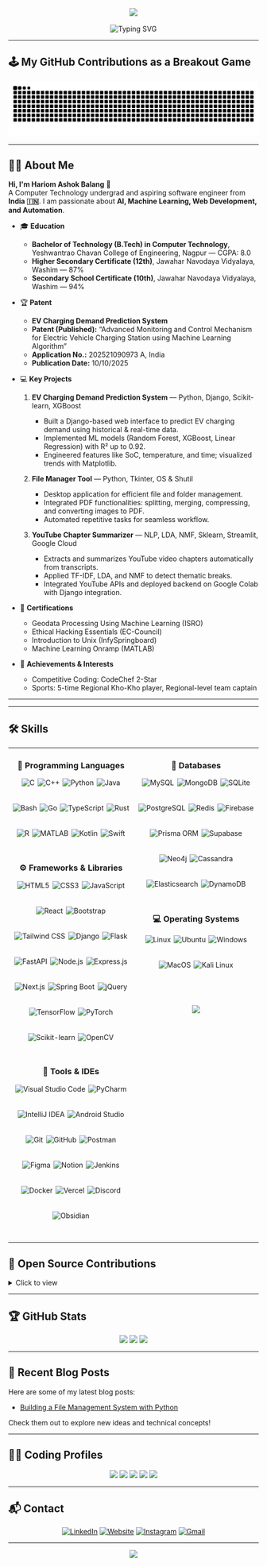 <div align="center">
  <img src="https://c.tenor.com/qJ5evVs-_uUAAAAC/coding.gif" width="500">
</div>  

<p align="center">
  <img src="https://readme-typing-svg.herokuapp.com?font=Fira+Code&pause=1000&color=00C2CB&width=435&lines=Hi!+I'm+Hariom+Balang;Full-Stack+Developer+💻;AI+%26+ML+Enthusiast+🤖;Open+Source+Contributor+✨" alt="Typing SVG" />
</p>

---

## 🕹️ My GitHub Contributions as a Breakout Game

<p align="center">
  <img src="https://raw.githubusercontent.com/hariom710/hariom710/output/github-contribution-grid-snake.svg" alt="Snake animation" />
</p>

---


## 👨‍💻 About Me

**Hi, I'm Hariom Ashok Balang** 👋  
A Computer Technology undergrad and aspiring software engineer from **India 🇮🇳**. I am passionate about **AI, Machine Learning, Web Development, and Automation**.  

- 🎓 **Education**  
  - **Bachelor of Technology (B.Tech) in Computer Technology**, Yeshwantrao Chavan College of Engineering, Nagpur — CGPA: 8.0  
  - **Higher Secondary Certificate (12th)**, Jawahar Navodaya Vidyalaya, Washim — 87%  
  - **Secondary School Certificate (10th)**, Jawahar Navodaya Vidyalaya, Washim — 94%  

- 🏆 **Patent**  
  - **EV Charging Demand Prediction System**  
  - **Patent (Published):** “Advanced Monitoring and Control Mechanism for Electric Vehicle Charging Station using Machine Learning Algorithm”  
  - **Application No.:** 202521090973 A, India  
  - **Publication Date:** 10/10/2025  

- 💻 **Key Projects**  
  1. **EV Charging Demand Prediction System** — Python, Django, Scikit-learn, XGBoost  
     - Built a Django-based web interface to predict EV charging demand using historical & real-time data.  
     - Implemented ML models (Random Forest, XGBoost, Linear Regression) with R² up to 0.92.  
     - Engineered features like SoC, temperature, and time; visualized trends with Matplotlib.  

  2. **File Manager Tool** — Python, Tkinter, OS & Shutil  
     - Desktop application for efficient file and folder management.  
     - Integrated PDF functionalities: splitting, merging, compressing, and converting images to PDF.  
     - Automated repetitive tasks for seamless workflow.  

  3. **YouTube Chapter Summarizer** — NLP, LDA, NMF, Sklearn, Streamlit, Google Cloud  
     - Extracts and summarizes YouTube video chapters automatically from transcripts.  
     - Applied TF-IDF, LDA, and NMF to detect thematic breaks.  
     - Integrated YouTube APIs and deployed backend on Google Colab with Django integration.  



- 📜 **Certifications**  
  - Geodata Processing Using Machine Learning (ISRO)  
  - Ethical Hacking Essentials (EC-Council)  
  - Introduction to Unix (InfySpringboard)  
  - Machine Learning Onramp (MATLAB)  

- 🏅 **Achievements & Interests**  
  - Competitive Coding: CodeChef 2-Star  
  - Sports: 5-time Regional Kho-Kho player, Regional-level team captain  

---


---

## :hammer_and_wrench: Skills

<table>
<tr>
<td width="50%" valign="top">

  <h3 align="center">🧠 Programming Languages</h3>
  <p align="center" style="display:flex;flex-wrap:wrap;justify-content:center;gap:6px;">
    <img src="https://skillicons.dev/icons?i=c" height="45" title="C"/>
    <img src="https://skillicons.dev/icons?i=cpp" height="45" title="C++"/>
    <img src="https://skillicons.dev/icons?i=python" height="45" title="Python"/>
    <img src="https://skillicons.dev/icons?i=java" height="45" title="Java"/>
    <img src="https://skillicons.dev/icons?i=bash" height="45" title="Bash"/>
    <img src="https://skillicons.dev/icons?i=go" height="45" title="Go"/>
    <img src="https://skillicons.dev/icons?i=typescript" height="45" title="TypeScript"/>
    <img src="https://skillicons.dev/icons?i=rust" height="45" title="Rust"/>
    <img src="https://skillicons.dev/icons?i=r" height="45" title="R"/>
    <img src="https://skillicons.dev/icons?i=matlab" height="45" title="MATLAB"/>
    <img src="https://skillicons.dev/icons?i=kotlin" height="45" title="Kotlin"/>
    <img src="https://skillicons.dev/icons?i=swift" height="45" title="Swift"/>
  </p>

  <h3 align="center">⚙️ Frameworks & Libraries</h3>
  <p align="center" style="display:flex;flex-wrap:wrap;justify-content:center;gap:6px;">
    <img src="https://skillicons.dev/icons?i=html" height="45" title="HTML5"/>
    <img src="https://skillicons.dev/icons?i=css" height="45" title="CSS3"/>
    <img src="https://skillicons.dev/icons?i=js" height="45" title="JavaScript"/>
    <img src="https://skillicons.dev/icons?i=react" height="45" title="React"/>
    <img src="https://skillicons.dev/icons?i=bootstrap" height="45" title="Bootstrap"/>
    <img src="https://skillicons.dev/icons?i=tailwind" height="45" title="Tailwind CSS"/>
    <img src="https://skillicons.dev/icons?i=django" height="45" title="Django"/>
    <img src="https://skillicons.dev/icons?i=flask" height="45" title="Flask"/>
    <img src="https://skillicons.dev/icons?i=fastapi" height="45" title="FastAPI"/>
    <img src="https://skillicons.dev/icons?i=nodejs" height="45" title="Node.js"/>
    <img src="https://skillicons.dev/icons?i=express" height="45" title="Express.js"/>
    <img src="https://skillicons.dev/icons?i=nextjs" height="45" title="Next.js"/>
    <img src="https://skillicons.dev/icons?i=spring" height="45" title="Spring Boot"/>
    <img src="https://skillicons.dev/icons?i=jquery" height="45" title="jQuery"/>
    <img src="https://skillicons.dev/icons?i=tensorflow" height="45" title="TensorFlow"/>
    <img src="https://skillicons.dev/icons?i=pytorch" height="45" title="PyTorch"/>
    <img src="https://skillicons.dev/icons?i=scikitlearn" height="45" title="Scikit-learn"/>
    <img src="https://skillicons.dev/icons?i=opencv" height="45" title="OpenCV"/>
  </p>

  <h3 align="center">🧰 Tools & IDEs</h3>
  <p align="center" style="display:flex;flex-wrap:wrap;justify-content:center;gap:6px;">
    <img src="https://skillicons.dev/icons?i=vscode" height="45" title="Visual Studio Code"/>
    <img src="https://skillicons.dev/icons?i=pycharm" height="45" title="PyCharm"/>
    <img src="https://skillicons.dev/icons?i=idea" height="45" title="IntelliJ IDEA"/>
    <img src="https://skillicons.dev/icons?i=androidstudio" height="45" title="Android Studio"/>
    <img src="https://skillicons.dev/icons?i=git" height="45" title="Git"/>
    <img src="https://skillicons.dev/icons?i=github" height="45" title="GitHub"/>
    <img src="https://skillicons.dev/icons?i=postman" height="45" title="Postman"/>
    <img src="https://skillicons.dev/icons?i=figma" height="45" title="Figma"/>
    <img src="https://skillicons.dev/icons?i=notion" height="45" title="Notion"/>
    <img src="https://skillicons.dev/icons?i=jenkins" height="45" title="Jenkins"/>
    <img src="https://skillicons.dev/icons?i=docker" height="45" title="Docker"/>
    <img src="https://skillicons.dev/icons?i=vercel" height="45" title="Vercel"/>
    <img src="https://skillicons.dev/icons?i=discord" height="45" title="Discord"/>
    <img src="https://skillicons.dev/icons?i=obsidian" height="45" title="Obsidian"/>
  </p>

</td>

<td width="50%" valign="top">

  <h3 align="center">💾 Databases</h3>
  <p align="center" style="display:flex;flex-wrap:wrap;justify-content:center;gap:6px;">
    <img src="https://skillicons.dev/icons?i=mysql" height="45" title="MySQL"/>
    <img src="https://skillicons.dev/icons?i=mongodb" height="45" title="MongoDB"/>
    <img src="https://skillicons.dev/icons?i=sqlite" height="45" title="SQLite"/>
    <img src="https://skillicons.dev/icons?i=postgres" height="45" title="PostgreSQL"/>
    <img src="https://skillicons.dev/icons?i=redis" height="45" title="Redis"/>
    <img src="https://skillicons.dev/icons?i=firebase" height="45" title="Firebase"/>
    <img src="https://skillicons.dev/icons?i=prisma" height="45" title="Prisma ORM"/>
    <img src="https://skillicons.dev/icons?i=supabase" height="45" title="Supabase"/>
    <img src="https://skillicons.dev/icons?i=neo4j" height="45" title="Neo4j"/>
    <img src="https://skillicons.dev/icons?i=cassandra" height="45" title="Cassandra"/>
    <img src="https://skillicons.dev/icons?i=elasticsearch" height="45" title="Elasticsearch"/>
    <img src="https://skillicons.dev/icons?i=dynamodb" height="45" title="DynamoDB"/>
  </p>

  <h3 align="center">💻 Operating Systems</h3>
  <p align="center" style="display:flex;flex-wrap:wrap;justify-content:center;gap:6px;">
    <img src="https://skillicons.dev/icons?i=linux" height="45" title="Linux"/>
    <img src="https://skillicons.dev/icons?i=ubuntu" height="45" title="Ubuntu"/>
    <img src="https://skillicons.dev/icons?i=windows" height="45" title="Windows"/>
    <img src="https://skillicons.dev/icons?i=apple" height="45" title="MacOS"/>
    <img src="https://skillicons.dev/icons?i=kali" height="45" title="Kali Linux"/>
  </p>

  <br>
  <p align="center">
    <img src="https://user-images.githubusercontent.com/1612112/89610802-d9f02000-d8be-11ea-873f-aa51c23073e5.png" width="80%">
  </p>

</td>
</tr>
</table>









## 🧩 Open Source Contributions
<details>
<summary>Click to view</summary>
<br>
⭐ Coming soon — currently contributing to open-source Python and AI projects.
</details>

---

## 🏆 GitHub Stats

<p align="center">
  <img src="https://github-readme-stats.vercel.app/api?username=hariom710&show_icons=true&theme=tokyonight" height="150" />
  <img src="https://github-readme-streak-stats-salesp07.vercel.app?user=hariom710&theme=tokyonight" height="150" />
  <img src="https://github-readme-stats.vercel.app/api/top-langs/?username=hariom710&layout=compact&theme=tokyonight" height="150" />
</p>

---



## 🧠 Recent Blog Posts
Here are some of my latest blog posts:
- [Building a File Management System with Python](https://github.com/hariom710)

Check them out to explore new ideas and technical concepts!

---

## 👨‍💻 Coding Profiles

<div align="center">
 <a href="https://www.geeksforgeeks.org/user/hariombalang/"><img src="https://img.shields.io/badge/GeeksforGeeks-gray?style=for-the-badge&logo=geeksforgeeks&logoColor=35914c" /></a>
 <a href="https://leetcode.com/u/hariom71/"><img src="https://img.shields.io/badge/LeetCode-000000?style=for-the-badge&logo=LeetCode&logoColor=#d16c06" /></a>
 <a href="https://www.hackerrank.com/profile/hariombalang"><img src="https://img.shields.io/badge/-Hackerrank-2EC866?style=for-the-badge&logo=HackerRank&logoColor=white" /></a>
 <a href="https://www.codechef.com/users/hariom710"><img src="https://img.shields.io/badge/CodeChef-%23964B00.svg?style=for-the-badge&logo=CodeChef&logoColor=white" /></a>
 <a href="https://codeforces.com/profile/hariom71"><img src="https://img.shields.io/badge/Codeforces-%231F8ACB?style=for-the-badge&logo=Codeforces&logoColor=white" /></a>
</div>

---

## 📬 Contact

<p align="center">
  <a href="https://www.linkedin.com/in/hariombalang"><img src="https://img.icons8.com/color/48/linkedin.png" alt="LinkedIn"/></a>
  <a href="https://hariombalang.netlify.app/"><img src="https://img.icons8.com/doodle/48/domain.png" alt="Website"/></a>
  <a href="https://www.instagram.com/hariom_itself_/"><img src="https://img.icons8.com/color/48/instagram-new.png" alt="Instagram"/></a>
  <a href="mailto:hariombalang@gmail.com"><img src="https://img.icons8.com/fluency/48/gmail.png" alt="Gmail"/></a>
</p>

---

<p align="center">
  <img src="https://komarev.com/ghpvc/?username=hariom710&color=blueviolet&style=flat-square" />
</p>
